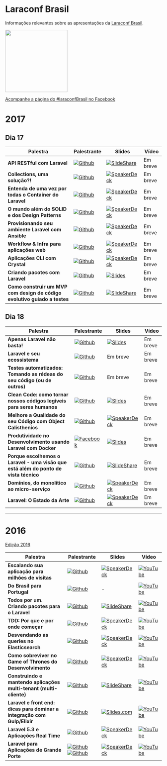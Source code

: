 # Laraconf Brasil
Informações relevantes sobre as apresentações da [Laraconf Brasil](http://laraconfbrasil.com.br/).

<img src="http://laraconfbrasil.com.br/img/laravel_logo.png" width="200" align="center">

[Acompanhe a página do #laraconfBrasil no Facebook](https://www.facebook.com/laravelconferencebrasil)

# 2017

## Dia 17

| Palestra | Palestrante | Slides | Vídeo |
|----------|-------------|--------|-------|
| **API RESTful com Laravel** | [![Github](https://img.shields.io/badge/Github-@Camilafernandes-blue.svg)](https://github.com/Camilafernandes) | [![SlideShare](https://img.shields.io/badge/slides-SlideShare-brightgreen.svg)](https://pt.slideshare.net/CamilaFernandes32/api-restfull-com-laravel) | Em breve |
| **Collections, uma solução?!** | [![Github](https://img.shields.io/badge/Github-@gabriel--caruso-blue.svg)](https://github.com/gabriel-caruso) | [![SpeakerDeck](https://img.shields.io/badge/slides-SpeakerDeck-brightgreen.svg)](https://speakerdeck.com/gabrielcaruso/collections-uma-solucao) | Em breve |
| **Entenda de uma vez por todas o Container do Laravel** | [![Github](https://img.shields.io/badge/Github-@rscafi-blue.svg)](https://github.com/rscafi) | [![SpeakerDeck](https://img.shields.io/badge/slides-SpeakerDeck-brightgreen.svg)](https://speakerdeck.com/rscafi/entenda-de-uma-vez-por-todas-o-container-do-laravel) | Em breve |
| **O mundo além do SOLID e dos Design Patterns** | [![Github](https://img.shields.io/badge/Github-@omarkdev-blue.svg)](https://github.com/omarkdev) | [![SpeakerDeck](https://img.shields.io/badge/slides-SpeakerDeck-brightgreen.svg)](https://speakerdeck.com/omarkdev/o-mundo-alem-do-solid-e-dos-design-patterns) | Em breve |
| **Provisionando seu ambiente Laravel com Ansible** | [![Github](https://img.shields.io/badge/Github-@leandrocostam-blue.svg)](https://github.com/leandrocostam) | [![SpeakerDeck](https://img.shields.io/badge/slides-SpeakerDeck-brightgreen.svg)](https://speakerdeck.com/leandrocostam/provisionando-seu-ambiente-laravel-com-ansible) | Em breve |
| **Workflow & Infra para aplicações web** | [![Github](https://img.shields.io/badge/Github-@gabrielkoerich-blue.svg)](https://github.com/gabrielkoerich) | [![SpeakerDeck](https://img.shields.io/badge/slides-SpeakerDeck-brightgreen.svg)](https://speakerdeck.com/gabrielkoerich/workflow-e-infra-para-aplicacoes-laravel) | Em breve |
| **Aplicações CLI com Crystal** | [![Github](https://img.shields.io/badge/Github-@vitortalaia-blue.svg)](https://github.com/vitortalaia) | [![SpeakerDeck](https://img.shields.io/badge/slides-SpeakerDeck-brightgreen.svg)](https://speakerdeck.com/vitortalaia/cli-applications-with-crystal) | Em breve |
| **Criando pacotes com Laravel** | [![Github](https://img.shields.io/badge/Github-@flyingluscas-blue.svg)](https://github.com/flyingluscas) | [![Slides](https://img.shields.io/badge/slides-Slides-brightgreen.svg)](http://slides.com/flyingluscas/developing-laravel-packages) | Em breve |
| **Como construir um MVP com design de código evolutivo guiado a testes** | [![Github](https://img.shields.io/badge/Github-@rplansky-blue.svg)](https://github.com/rplansky) | [![SlideShare](https://img.shields.io/badge/slides-SlideShare-brightgreen.svg)](https://pt.slideshare.net/RicardoPlansky/mvp-laraconf-2017-82510802) | Em breve |

## Dia 18

| Palestra | Palestrante | Slides | Vídeo |
|----------|-------------|--------|-------|
| **Apenas Laravel não basta!** | [![Github](https://img.shields.io/badge/Github-@vedovelli-blue.svg)](https://github.com/vedovelli) | [![Slides](https://img.shields.io/badge/slides-Slides-brightgreen.svg)](http://slides.com/vedovelli/laraconf-brasil-2017) | Em breve |
| **Laravel e seu ecossistema** | [![Github](https://img.shields.io/badge/Github-@erikprogramador-blue.svg)](https://github.com/erikprogramador) | Em breve | Em breve |
| **Testes automatizados: Tomando as rédeas do seu código (ou de outros)** | [![Github](https://img.shields.io/badge/Github-@GuilhermeGuitte-blue.svg)](https://github.com/GuilhermeGuitte) | Em breve | Em breve |
| **Clean Code: como tornar nossos códigos legiveis para seres humanos** | [![Github](https://img.shields.io/badge/Github-@viniciusalonso-blue.svg)](https://github.com/viniciusalonso) | [![Slides](https://img.shields.io/badge/slides-Slides-brightgreen.svg)](http://slides.com/viniciusalonso/clean-code-laraconf-2017) | Em breve |
| **Melhore a Qualidade do seu Código com Object Calisthenics** | [![Github](https://img.shields.io/badge/Github-@marcelgsantos-blue.svg)](https://github.com/marcelgsantos) | [![SpeakerDeck](https://img.shields.io/badge/slides-SpeakerDeck-brightgreen.svg)](https://speakerdeck.com/marcelgsantos/melhore-a-qualidade-do-seu-codigo-com-object-calisthenics) | Em breve |
| **Produtividade no Desenvolvimento usando Laravel com Docker** | [![Facebook](https://img.shields.io/badge/Facebook-@wilton.guilherme-blue.svg)](https://www.facebook.com/wilton.guilherme) | [![Slides](https://img.shields.io/badge/slides-Slides-brightgreen.svg)](http://slides.com/wiltonguilherme/docker-ambiente-dev-laraconf-2017) | Em breve |
| **Porque escolhemos o Laravel - uma visão que está além do ponto de vista técnico** | [![Github](https://img.shields.io/badge/Github-@Bolinha1-blue.svg)](https://github.com/Bolinha1) | [![SlideShare](https://img.shields.io/badge/slides-SlideShare-brightgreen.svg)](https://pt.slideshare.net/EduardoCesar10/porque-escolhemos-laravel-um-ponto-de-vista-alm-do-tcnico-82336549) | Em breve |
| **Domínios, do monolítico ao micro-serviço** | [![Github](https://img.shields.io/badge/Github-@vinicius73-blue.svg)](https://github.com/vinicius73) | [![SpeakerDeck](https://img.shields.io/badge/slides-SpeakerDeck-brightgreen.svg)](https://speakerdeck.com/vinicius73/dominios-do-monolitico-ao-micro-servico) | Em breve |
| **Laravel: O Estado da Arte** | [![Github](https://img.shields.io/badge/Github-@hernandev-blue.svg)](https://github.com/hernandev) | [![SpeakerDeck](https://img.shields.io/badge/slides-SpeakerDeck-brightgreen.svg)](https://speakerdeck.com/hernandev/em-busca-do-estado-da-arte) | Em breve |

---

# 2016

[Edição 2016](https://laraconfbrasil.com.br/2016/render/)

| Palestra | Palestrante | Slides | Vídeo |
|----------|-------------|--------|-------|
| **Escalando sua aplicação para milhões de visitas** | [![Github](https://img.shields.io/badge/Github-@zizaco-blue.svg)](https://github.com/zizaco) | [![SpeakerDeck](https://img.shields.io/badge/slides-SpeakerDeck-brightgreen.svg)](https://speakerdeck.com/zizaco/escalando-sua-aplicacao-para-milhoes-de-visitas) | [![YouTube](https://img.shields.io/badge/V%C3%ADdeo-Youtube-red.svg)](https://www.youtube.com/watch?v=jPbghDn0HLE) |
| **Do Brasil para Portugal** | [![Github](https://img.shields.io/badge/Github-@WendellAdriel-blue.svg)](https://github.com/WendellAdriel) | - | [![YouTube](https://img.shields.io/badge/V%C3%ADdeo-Youtube-red.svg)](https://www.youtube.com/watch?v=vYO8adjZ7N0) |
| **Todos por um. Criando pacotes para o Laravel** | [![Github](https://img.shields.io/badge/Github-@isaquesb-blue.svg)](https://github.com/isaquesb) | [![SlideShare](https://img.shields.io/badge/slides-SlideShare-brightgreen.svg)](http://pt.slideshare.net/IsaquedeSouzaBarbosa/todos-por-1) | [![YouTube](https://img.shields.io/badge/V%C3%ADdeo-Youtube-red.svg)](https://www.youtube.com/watch?v=wdD-8xhvin0) |
| **TDD: Por que e por onde começar** | [![Github](https://img.shields.io/badge/Github-@mateusjatenee-blue.svg)](https://github.com/mateusjatenee) | [![SpeakerDeck](https://img.shields.io/badge/slides-SpeakerDeck-brightgreen.svg)](https://speakerdeck.com/mateusjatenee/tdd-por-que-e-por-onde-comecar) | [![YouTube](https://img.shields.io/badge/V%C3%ADdeo-Youtube-red.svg)](https://www.youtube.com/watch?v=kn65lNyk2BE) |
| **Desvendando as queries no Elasticsearch** | [![Github](https://img.shields.io/badge/Github-@guilhermeguitte-blue.svg)](https://github.com/guilhermeguitte) | [![SpeakerDeck](https://img.shields.io/badge/slides-SpeakerDeck-brightgreen.svg)](https://speakerdeck.com/guilhermeguitte/desvendando-as-queries-no-elasticsearch-v2) | [![YouTube](https://img.shields.io/badge/V%C3%ADdeo-Youtube-red.svg)](https://www.youtube.com/watch?v=JFFJUq_91uk) |
| **Como sobreviver no Game of Thrones do Desenvolvimento** | [![Github](https://img.shields.io/badge/Github-@rscafi-blue.svg)](https://github.com/rscafi) | [![SpeakerDeck](https://img.shields.io/badge/slides-SpeakerDeck-brightgreen.svg)](https://speakerdeck.com/rscafi/como-sobreviver-no-game-of-thrones-do-desenvolvimento) | [![YouTube](https://img.shields.io/badge/V%C3%ADdeo-Youtube-red.svg)](https://www.youtube.com/watch?v=2h_yeg8zkIg) |
| **Construindo e mantendo aplicações multi-tenant (multi-cliente)** | [![Github](https://img.shields.io/badge/Github-@DfKimera-blue.svg)](https://github.com/DfKimera) | [![SlideShare](https://img.shields.io/badge/slides-SlideShare-brightgreen.svg)](http://pt.slideshare.net/aryeltupinamba/laraconf-2016-construindo-e-mantendo-aplicaes-multitenant-multicliente) | [![YouTube](https://img.shields.io/badge/V%C3%ADdeo-Youtube-red.svg)](https://www.youtube.com/watch?v=8KQB5_-xhOs) |
| **Laravel e front end: dicas para dominar a integração com Gulp/Elixir** | [![Github](https://img.shields.io/badge/Github-@vedovelli-blue.svg)](https://github.com/vedovelli) | [![Slides.com](https://img.shields.io/badge/slides-Slides.com-brightgreen.svg)](http://slides.com/vedovelli/laraconf-brasil-2016) | [![YouTube](https://img.shields.io/badge/V%C3%ADdeo-Youtube-red.svg)](https://www.youtube.com/watch?v=IfPoN5BuKCs) |
| **Laravel 5.3 e Aplicações Real Time** | [![Github](https://img.shields.io/badge/Github-@hernandev-blue.svg)](https://github.com/hernandev) | [![SpeakerDeck](https://img.shields.io/badge/slides-SpeakerDeck-brightgreen.svg)](https://speakerdeck.com/hernandev/laravel-5-dot-3-e-aplicacoes-real-time) | [![YouTube](https://img.shields.io/badge/V%C3%ADdeo-Youtube-red.svg)](https://www.youtube.com/watch?v=3HT4AEy94vc)|
| **Laravel para Aplicações de Grande Porte** | [![Github](https://img.shields.io/badge/Github-@hernandev-blue.svg)](https://github.com/hernandev) [![Github](https://img.shields.io/badge/Github-@vinicius73-blue.svg)](https://github.com/vinicius73) | [![SpeakerDeck](https://img.shields.io/badge/slides-SpeakerDeck-brightgreen.svg)](https://speakerdeck.com/vinicius73/laravel-para-aplicacoes-de-grande-porte) | [![YouTube](https://img.shields.io/badge/V%C3%ADdeo-Youtube-red.svg)](https://youtu.be/3HT4AEy94vc?t=1313)|
